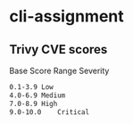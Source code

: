 # cli-assignment

## Trivy CVE scores
Base Score Range	Severity

```bash
0.1-3.9	Low
4.0-6.9	Medium
7.0-8.9	High
9.0-10.0	Critical
```
